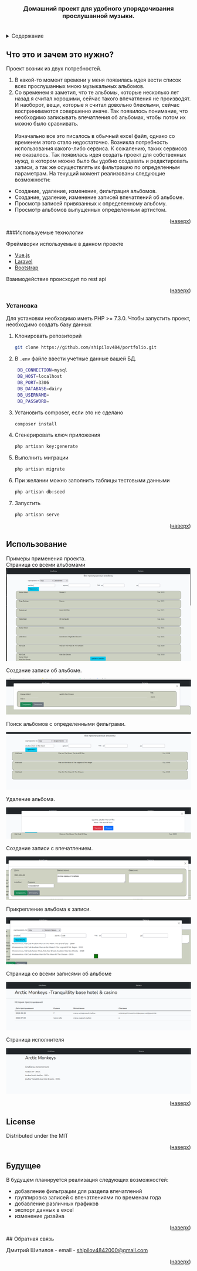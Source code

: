 <div id="top"></div>



<br />
<div align="center">



  <h3 align="center">
    Домашний проект для удобного упорядочивания прослушанной музыки.
    <br />
    <br />

  </h3>
</div>


<details>
  <summary>Содержание</summary>
  <ol>
    <li><a href="#about-the-project">Что это и зачем это нужно?</a></li>
    <li><a href="#technologies">Используемые технологии</a></li>
    <li><a href="#installation">Установка</a></li>
    <li><a href="#usage">Использование</a></li>
    <li><a href="#license">Лицензия</a></li>
    <li><a href="#future">Будущее</a></li>
    <li><a href="#contact">Обратная связь</a></li>
  </ol>
</details>



<!-- ABOUT THE PROJECT -->
## Что это и зачем это нужно?
<div id="about-the-project">
Проект возник из двух потребностей. 

1. В какой-то момент времени у меня появилась идея вести список всех прослушанных мною музыкальных альбомов.
2. Со временем я заметил, что те альбомы, которые несколько лет назад я считал хорошими, сейчас такого впечатления не производят. 
И наоборот, вещи, которые я считал довольно блеклыми, сейчас воспринимаются совершенно иначе.
Так появилось понимание, что необходимо записывать впечатления об альбомах, чтобы потом их можно было сравнивать.
<br><br>
Изначально все это писалось в обычный excel файл, однако со временем этого стало недостаточно. 
Возникла потребность использования какого-либо сервиса. К сожалению, таких сервисов не оказалось. 
Так появилась идея создать проект для собственных нужд, в котором можно было бы удобно создавать и редактировать записи, а так же осуществлять их фильтрацию по определенным параметрам. 
На текущий момент реализованы следующие возможности:


* Создание, удаление, изменение, фильтрация альбомов.
* Создание, удаление, изменение записей впечатлений об альбоме.
* Просмотр записей привязанных к определенному альбому.
* Просмотр альбомов выпущенных определенным артистом.

<p align="right">(<a href="#top">наверх</a>)</p>
</div>

<div id="technologies">

###Используемые технологии

Фреймворки используемые в данном проекте


* [Vue.js](https://vuejs.org/)
* [Laravel](https://laravel.com)
* [Bootstrap](https://getbootstrap.com)

Взаимодействие происходит по rest api
<p align="right">(<a href="#top">наверх</a>)</p>
</div>



<div id="installation">

### Установка

Для установки необходимо иметь PHP >= 7.3.0. Чтобы запустить проект, необходимо создать базу данных

1. Клонировать репозиторий
   ```sh
   git clone https://github.com/shipilov484/portfolio.git
   ```
2. В `.env` файле ввести учетные данные вашей БД.
   ```sh
    DB_CONNECTION=mysql
    DB_HOST=localhost
    DB_PORT=3306
    DB_DATABASE=dairy
    DB_USERNAME=
    DB_PASSWORD=
   ```
3. Установить composer, если это не сделано
    ```sh
   composer install
   ```
4. Сгенерировать ключ приложения
    ```sh
    php artisan key:generate
    ```

5. Выполнить миграции
   ```sh
   php artisan migrate
   ```

   
6. При желании можно заполнить таблицы тестовыми данными 
      ```sh
      php artisan db:seed
      ```
   
7. Запустить
   ```sh
   php artisan serve
   ```

<p align="right">(<a href="#top">наверх</a>)</p>
</div>


<div id="usage">

## Использование

Примеры применения проекта. \
Страница со всеми альбомами
<img src="preview_images/album list.png">

Создание записи об альбоме.

<img src="preview_images/create album.png">


Поиск альбомов с определенными фильтрами.

<img src="preview_images/filter album.png">

Удаление альбома.

<img src="preview_images/delete album.png">


Создание записи с впечатлением.

<img src="preview_images/create dairy.png">

Прикрепление альбома к записи.

<img src="preview_images/attach album.png">

Страница со всеми записями об альбоме

<img src="preview_images/album page.png">

Страница исполнителя

<img src="preview_images/artist page.png">

<p align="right">(<a href="#top">наверх</a>)</p>

</div>






<div id="license">
<!-- LICENSE -->

## License

Distributed under the MIT 

<p align="right">(<a href="#top">наверх</a>)</p>
</div>
<div id="future">

## Будущее
 В будущем планируется реализация следующих возможностей:
* добавление фильтрации для раздела впечатлений
* группировка записей с впечатлениями по временам года
* добавление различных графиков
* экспорт данных в excel
* изменение дизайна
<p align="right">(<a href="#top">наверх</a>)</p>
</div>



<div id="contact">
<!-- CONTACT -->
## Обратная связь

Дмитрий Шипилов - email - shipilov4842000@gmail.com


<p align="right">(<a href="#top">наверх</a>)</p>
</div>
